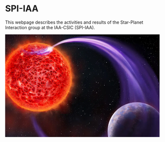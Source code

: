 # SPI-IAA

This webpage describes the activities and results of the Star-Planet Interaction group at the IAA-CSIC (SPI-IAA).

![](images/spi.png)
